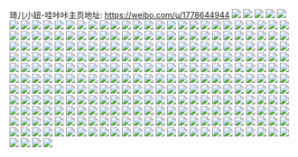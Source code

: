 琦儿小妞-哇咔咔主页地址: https://weibo.com/u/1778644944 
![](https://wx4.sinaimg.cn/mw2000/6a03f7d0ly1h90bvkymp1j22c0340e83.jpg) 
![](https://wx4.sinaimg.cn/mw2000/6a03f7d0ly1h90bvibwybj22c03401ky.jpg) 
![](https://wx4.sinaimg.cn/mw2000/6a03f7d0ly1h90buyfg0vj22c03407wj.jpg) 
![](https://wx4.sinaimg.cn/mw2000/6a03f7d0ly1h90bv6poz4j22c03401l0.jpg) 
![](https://wx4.sinaimg.cn/mw2000/6a03f7d0ly1h90bvb0ov4j22dc35snpf.jpg) 
![](https://wx4.sinaimg.cn/mw2000/6a03f7d0ly1h90bvd100oj22dc35sqv6.jpg) 
![](https://wx4.sinaimg.cn/mw2000/6a03f7d0ly1h90bv8ru8aj22dc35sb2c.jpg) 
![](https://wx4.sinaimg.cn/mw2000/6a03f7d0ly1h90buvxw0zj22c03401kz.jpg) 
![](https://wx4.sinaimg.cn/mw2000/6a03f7d0ly1h90bvg2aqpj22c0340npe.jpg) 
![](https://wx4.sinaimg.cn/mw2000/6a03f7d0ly1h7k87kme6dj22c033zu0y.jpg) 
![](https://wx4.sinaimg.cn/mw2000/6a03f7d0ly1h6p200qa86j22dc35s7g3.jpg) 
![](https://wx4.sinaimg.cn/mw2000/6a03f7d0ly1h6p202dcq3j220e2zcn5l.jpg) 
![](https://wx4.sinaimg.cn/mw2000/6a03f7d0ly1h6p20axg5pj235s26lx6q.jpg) 
![](https://wx4.sinaimg.cn/mw2000/6a03f7d0ly1h6p204z33aj22dc35sx6q.jpg) 
![](https://wx4.sinaimg.cn/mw2000/6a03f7d0ly1h6p206u3g6j22dc35sb2a.jpg) 
![](https://wx4.sinaimg.cn/mw2000/6a03f7d0ly1h6p208ry30j22dc35se82.jpg) 
![](https://wx4.sinaimg.cn/mw2000/6a03f7d0ly1h6p202xxr2j20u00u6101.jpg) 
![](https://wx4.sinaimg.cn/mw2000/6a03f7d0ly1h6p20cax2kj20sh17y11r.jpg) 
![](https://wx4.sinaimg.cn/mw2000/6a03f7d0ly1h6p20bta7lj221n2p5u0x.jpg) 
![](https://wx4.sinaimg.cn/mw2000/6a03f7d0ly1h69ouc5ljbj24681xsncl.jpg) 
![](https://wx4.sinaimg.cn/mw2000/6a03f7d0ly1h69oudptmej24681xsgvn.jpg) 
![](https://wx4.sinaimg.cn/mw2000/6a03f7d0ly1h69oueyvrkj235s1gwn3o.jpg) 
![](https://wx4.sinaimg.cn/mw2000/6a03f7d0ly1h69oughlnpj235s1gw4gl.jpg) 
![](https://wx4.sinaimg.cn/mw2000/6a03f7d0ly1h69ouihxxzj235s1gw48w.jpg) 
![](https://wx4.sinaimg.cn/mw2000/6a03f7d0ly1h69oukxh1uj235s1gwh2h.jpg) 
![](https://wx4.sinaimg.cn/mw2000/6a03f7d0ly1h69ouop5hwj22dc35se84.jpg) 
![](https://wx4.sinaimg.cn/mw2000/6a03f7d0ly1h69ouw391aj22dc35su0x.jpg) 
![](https://wx4.sinaimg.cn/mw2000/6a03f7d0ly1h69ouys4enj22dc35sqv8.jpg) 
![](https://wx4.sinaimg.cn/mw2000/6a03f7d0ly1h67ruc7xelj22yo200kjm.jpg) 
![](https://wx4.sinaimg.cn/mw2000/6a03f7d0ly1h67rualqqnj235s2dae83.jpg) 
![](https://wx4.sinaimg.cn/mw2000/6a03f7d0ly1h67ruefidqj235s2d4gvy.jpg) 
![](https://wx4.sinaimg.cn/mw2000/6a03f7d0ly1h67ru0sbm1j22to249wum.jpg) 
![](https://wx4.sinaimg.cn/mw2000/6a03f7d0ly1h67ru81v7ij20u0140gpx.jpg) 
![](https://wx4.sinaimg.cn/mw2000/6a03f7d0ly1h67rugbfupj22dc35stdp.jpg) 
![](https://wx4.sinaimg.cn/mw2000/6a03f7d0ly1h67ru5ex2tj235s2dcqv8.jpg) 
![](https://wx4.sinaimg.cn/mw2000/6a03f7d0ly1h67ru7emzhj227y2yo7wi.jpg) 
![](https://wx4.sinaimg.cn/mw2000/6a03f7d0ly1h67ru2mdvdj22dc35swmv.jpg) 
![](https://wx4.sinaimg.cn/mw2000/6a03f7d0ly1h4z3pymy1uj22dc35snpg.jpg) 
![](https://wx4.sinaimg.cn/mw2000/6a03f7d0ly1h4z3p1mzrej22dc35sqv7.jpg) 
![](https://wx4.sinaimg.cn/mw2000/6a03f7d0ly1h4z3p85ozmj22dc35su0y.jpg) 
![](https://wx4.sinaimg.cn/mw2000/6a03f7d0ly1h4z3pe81nwj22dc35s4qr.jpg) 
![](https://wx4.sinaimg.cn/mw2000/6a03f7d0ly1h4z3pk03qqj22dc35sqv6.jpg) 
![](https://wx4.sinaimg.cn/mw2000/6a03f7d0ly1h4z3pqu70dj22dc35sx6r.jpg) 
![](https://wx4.sinaimg.cn/mw2000/6a03f7d0ly1h4z3oh4lmmj235s2dckjm.jpg) 
![](https://wx4.sinaimg.cn/mw2000/6a03f7d0ly1h4z3oowzvuj22dc35shdv.jpg) 
![](https://wx4.sinaimg.cn/mw2000/6a03f7d0ly1h4z3ouney3j235s2dce84.jpg) 
![](https://wx4.sinaimg.cn/mw2000/6a03f7d0gy1h2puunnv3zj21400u0qf2.jpg) 
![](https://wx4.sinaimg.cn/mw2000/6a03f7d0gy1h2puuo4bncj21400u0wk5.jpg) 
![](https://wx4.sinaimg.cn/mw2000/6a03f7d0gy1h2puuor0sgj21400u0tj2.jpg) 
![](https://wx4.sinaimg.cn/mw2000/6a03f7d0gy1h2puupa13yj21400u010r.jpg) 
![](https://wx4.sinaimg.cn/mw2000/6a03f7d0gy1h2puuprtjij21400u0qco.jpg) 
![](https://wx4.sinaimg.cn/mw2000/6a03f7d0gy1h2puuqahmej21400u0wn4.jpg) 
![](https://wx4.sinaimg.cn/mw2000/6a03f7d0gy1h2puuqt3mzj21400u07cz.jpg) 
![](https://wx4.sinaimg.cn/mw2000/6a03f7d0gy1h2puur7vuzj20u018gdil.jpg) 
![](https://wx4.sinaimg.cn/mw2000/6a03f7d0gy1h2puvtihw1j235s2dcb2b.jpg) 
![](https://wx4.sinaimg.cn/mw2000/6a03f7d0gy1h2epcnng0lj21ce238hdt.jpg) 
![](https://wx4.sinaimg.cn/mw2000/6a03f7d0gy1h2epd0ogbcj21yi2m1npj.jpg) 
![](https://wx4.sinaimg.cn/mw2000/6a03f7d0gy1h2epd65pc0j21zr340x6p.jpg) 
![](https://wx4.sinaimg.cn/mw2000/6a03f7d0ly1gysi4nejwcj222o3401ky.jpg) 
![](https://wx4.sinaimg.cn/mw2000/6a03f7d0ly1gy2z8nu4gtj20u018gn06.jpg) 
![](https://wx4.sinaimg.cn/mw2000/6a03f7d0ly1gxpzqm0xxkj22e635se84.jpg) 
![](https://wx4.sinaimg.cn/mw2000/6a03f7d0ly1gxpzqeb1kqj22e635su0z.jpg) 
![](https://wx4.sinaimg.cn/mw2000/6a03f7d0ly1gxpzqi3obaj22e635s7wk.jpg) 
![](https://wx4.sinaimg.cn/mw2000/6a03f7d0ly1gxpzqyd19ij22db35rhdu.jpg) 
![](https://wx4.sinaimg.cn/mw2000/6a03f7d0ly1gxpzqqwjbvj22e635su0z.jpg) 
![](https://wx4.sinaimg.cn/mw2000/6a03f7d0ly1gxpzqv36l7j22082h2b2b.jpg) 
![](https://wx4.sinaimg.cn/mw2000/6a03f7d0ly1gxpzqrvzjjj213k0tuh2h.jpg) 
![](https://wx4.sinaimg.cn/mw2000/6a03f7d0ly1gxpzqn8cduj21ld170492.jpg) 
![](https://wx4.sinaimg.cn/mw2000/6a03f7d0ly1gxpzqb2zxjj235s35sb2b.jpg) 
![](https://wx4.sinaimg.cn/mw2000/6a03f7d0ly1gwsu5su0xtj221c21cb29.jpg) 
![](https://wx4.sinaimg.cn/mw2000/6a03f7d0ly1gwsu5um0n9j22dc2dbhdu.jpg) 
![](https://wx4.sinaimg.cn/mw2000/6a03f7d0ly1gwsu5vnrd9j22001zy1kx.jpg) 
![](https://wx4.sinaimg.cn/mw2000/6a03f7d0ly1gwsu5xap77j22dc2dckjn.jpg) 
![](https://wx4.sinaimg.cn/mw2000/6a03f7d0ly1gwdyk37obhj20to0huaei.jpg) 
![](https://wx4.sinaimg.cn/mw2000/6a03f7d0ly1gwdyk3gigmj20to0j678v.jpg) 
![](https://wx4.sinaimg.cn/mw2000/6a03f7d0ly1gwdyk3vxg9j20u0140gn4.jpg) 
![](https://wx4.sinaimg.cn/mw2000/6a03f7d0ly1gwdyk49kzcj20u0140gsy.jpg) 
![](https://wx4.sinaimg.cn/mw2000/6a03f7d0ly1gwdyk55ysnj20u014046t.jpg) 
![](https://wx4.sinaimg.cn/mw2000/6a03f7d0ly1gwdyk4pk45j20to127jub.jpg) 
![](https://wx4.sinaimg.cn/mw2000/6a03f7d0ly1gwdyk5gxxrj20u018g0yv.jpg) 
![](https://wx4.sinaimg.cn/mw2000/6a03f7d0ly1gwdyk5tfqkj20u018gjwc.jpg) 
![](https://wx4.sinaimg.cn/mw2000/6a03f7d0ly1gwdyk6p3nlj20u0140afg.jpg) 
![](https://wx4.sinaimg.cn/mw2000/6a03f7d0ly1gvxgdemifuj22dc35snpe.jpg) 
![](https://wx4.sinaimg.cn/mw2000/6a03f7d0ly1gvxgdgfimcj22c435skjm.jpg) 
![](https://wx4.sinaimg.cn/mw2000/6a03f7d0ly1gvxgdl9522j22dc35skjn.jpg) 
![](https://wx4.sinaimg.cn/mw2000/6a03f7d0ly1gvxgdnjjhgj22c0340b2c.jpg) 
![](https://wx4.sinaimg.cn/mw2000/6a03f7d0ly1gvxgdj35yxj22db35r7wj.jpg) 
![](https://wx4.sinaimg.cn/mw2000/6a03f7d0ly1gvxgdq4ypej22c0340e83.jpg) 
![](https://wx4.sinaimg.cn/mw2000/001Wn0NGly1gvqsbqjf76j62f1304b2a02.jpg) 
![](https://wx4.sinaimg.cn/mw2000/001Wn0NGly1gvqsbjxgznj622s2im7wh02.jpg) 
![](https://wx4.sinaimg.cn/mw2000/001Wn0NGly1gvqsblg72kj635s2dchdt02.jpg) 
![](https://wx4.sinaimg.cn/mw2000/001Wn0NGly1gvqsbnvq1oj635s2db7wj02.jpg) 
![](https://wx4.sinaimg.cn/mw2000/001Wn0NGly1gvqsbr2b0mj61400u045702.jpg) 
![](https://wx4.sinaimg.cn/mw2000/001Wn0NGly1gvqsbrdu81j61hc0u07em02.jpg) 
![](https://wx4.sinaimg.cn/mw2000/001Wn0NGly1gvipt78lwqj62da2dckjn02.jpg) 
![](https://wx4.sinaimg.cn/mw2000/6a03f7d0ly1gvipt7ouyij20u00u046h.jpg) 
![](https://wx4.sinaimg.cn/mw2000/001Wn0NGly1gvc6dk6ym3j61400u0gqo02.jpg) 
![](https://wx4.sinaimg.cn/mw2000/001Wn0NGly1gv6ow0jiulj635s2dcb2a02.jpg) 
![](https://wx4.sinaimg.cn/mw2000/001Wn0NGly1gv6ow2z1afj63412c1u0z02.jpg) 
![](https://wx4.sinaimg.cn/mw2000/001Wn0NGly1gv6ow6t7pkj635s35skjp02.jpg) 
![](https://wx4.sinaimg.cn/mw2000/001Wn0NGly1gv6ow7vummj61bk1yt4qp02.jpg) 
![](https://wx4.sinaimg.cn/mw2000/001Wn0NGly1gv6ovypnfuj635s2dc7wk02.jpg) 
![](https://wx4.sinaimg.cn/mw2000/001Wn0NGly1gv6owcsmtfj62dc2dcu0x02.jpg) 
![](https://wx4.sinaimg.cn/mw2000/001Wn0NGly1gv6owc199cj61jy24be8102.jpg) 
![](https://wx4.sinaimg.cn/mw2000/001Wn0NGly1gv6owb0e1dj62002yo4qq02.jpg) 
![](https://wx4.sinaimg.cn/mw2000/001Wn0NGly1gv6ow99y61j62gu1x24qq02.jpg) 
![](https://wx4.sinaimg.cn/mw2000/001Wn0NGly1gu3k8ql5t1j61d720dx6p02.jpg) 
![](https://wx4.sinaimg.cn/mw2000/001Wn0NGly1gu3k8p2be9j635s2dc1l002.jpg) 
![](https://wx4.sinaimg.cn/mw2000/001Wn0NGly1gu3k8tczyaj62dc2jwb2c02.jpg) 
![](https://wx4.sinaimg.cn/mw2000/6a03f7d0gy3gtgl07elk6j211x1kwx5h.jpg) 
![](https://wx4.sinaimg.cn/mw2000/6a03f7d0gy3gtd9nciiauj21760o9gtu.jpg) 
![](https://wx4.sinaimg.cn/mw2000/6a03f7d0gy3gtd9nckdt9j21740o87f5.jpg) 
![](https://wx4.sinaimg.cn/mw2000/6a03f7d0gy3gtd9ncz6bqj20wf0kutd6.jpg) 
![](https://wx4.sinaimg.cn/mw2000/6a03f7d0gy1gsqqeeuafej21400u07ab.jpg) 
![](https://wx4.sinaimg.cn/mw2000/6a03f7d0gy1gsqqefsrkdj21400u0q8k.jpg) 
![](https://wx4.sinaimg.cn/mw2000/6a03f7d0gy1gsqqegi2wtj21400u0gre.jpg) 
![](https://wx4.sinaimg.cn/mw2000/6a03f7d0gy1gsqqehvg2vj20to0lmdij.jpg) 
![](https://wx4.sinaimg.cn/mw2000/6a03f7d0gy1gsctk6km3bj22dc35sx6t.jpg) 
![](https://wx4.sinaimg.cn/mw2000/6a03f7d0ly1gs47m29hhkj235s2dckjm.jpg) 
![](https://wx4.sinaimg.cn/mw2000/6a03f7d0ly1gs47m3ltykj235s2dckjn.jpg) 
![](https://wx4.sinaimg.cn/mw2000/6a03f7d0ly1gs47m50zpoj235s2dckjm.jpg) 
![](https://wx4.sinaimg.cn/mw2000/6a03f7d0ly1gs47m6no8dj235s2dcu0y.jpg) 
![](https://wx4.sinaimg.cn/mw2000/6a03f7d0ly1gs47m96jvej235s2dcx6r.jpg) 
![](https://wx4.sinaimg.cn/mw2000/6a03f7d0ly1gs47malbwrj235s2dchdv.jpg) 
![](https://wx4.sinaimg.cn/mw2000/6a03f7d0ly1gs47mc2h1dj235s2dchdv.jpg) 
![](https://wx4.sinaimg.cn/mw2000/6a03f7d0ly1gs47mdlcgzj235s2dckjm.jpg) 
![](https://wx4.sinaimg.cn/mw2000/6a03f7d0ly1grx3ev9087j21400u0dj4.jpg) 
![](https://wx4.sinaimg.cn/mw2000/6a03f7d0ly1gqb7jvhsufj21400u07cw.jpg) 
![](https://wx4.sinaimg.cn/mw2000/6a03f7d0ly1gqb7jw0oaij21400u0gum.jpg) 
![](https://wx4.sinaimg.cn/mw2000/6a03f7d0ly1gqb7kirk6bj21400u07i2.jpg) 
![](https://wx4.sinaimg.cn/mw2000/6a03f7d0ly1gqb7kloqywj21400u07bd.jpg) 
![](https://wx4.sinaimg.cn/mw2000/6a03f7d0gy1gq7ptza3ssj21400u0juk.jpg) 
![](https://wx4.sinaimg.cn/mw2000/6a03f7d0ly1gp6jom86uxj21400u0qad.jpg) 
![](https://wx4.sinaimg.cn/mw2000/6a03f7d0ly1gp6jomh6hbj21400u0q7q.jpg) 
![](https://wx4.sinaimg.cn/mw2000/6a03f7d0ly1gp6jomvfyoj21400u079x.jpg) 
![](https://wx4.sinaimg.cn/mw2000/6a03f7d0ly1gof7daf0shj20to0kuju8.jpg) 
![](https://wx4.sinaimg.cn/mw2000/6a03f7d0ly1gnwqmaxjs9j235s2dckjm.jpg) 
![](https://wx4.sinaimg.cn/mw2000/6a03f7d0ly1gnr0sddkmij235s2dchdu.jpg) 
![](https://wx4.sinaimg.cn/mw2000/6a03f7d0ly1gnr0semapej22yo2001ky.jpg) 
![](https://wx4.sinaimg.cn/mw2000/6a03f7d0ly1gnr0sfhav2j235s2dcb2a.jpg) 
![](https://wx4.sinaimg.cn/mw2000/6a03f7d0ly1gnr0sg16dgj21400u0aen.jpg) 
![](https://wx4.sinaimg.cn/mw2000/6a03f7d0ly1gnr0sgm8kxj20o91hc4k6.jpg) 
![](https://wx4.sinaimg.cn/mw2000/6a03f7d0ly1gnr0sibdzjj21s01c01ky.jpg) 
![](https://wx4.sinaimg.cn/mw2000/6a03f7d0ly1gnr0sjzjomj251c3s0qv8.jpg) 
![](https://wx4.sinaimg.cn/mw2000/6a03f7d0ly1gnr0sksakbj21400u0din.jpg) 
![](https://wx4.sinaimg.cn/mw2000/6a03f7d0ly1gnr0t085wpj235s2dcqv9.jpg) 
![](https://wx4.sinaimg.cn/mw2000/6a03f7d0ly1gm0in5e56wj20u0140wm6.jpg) 
![](https://wx4.sinaimg.cn/mw2000/6a03f7d0gy1gltixu1e45j21050s4dta.jpg) 
![](https://wx4.sinaimg.cn/mw2000/6a03f7d0gy1gltiy1w4clj20xc14rai4.jpg) 
![](https://wx4.sinaimg.cn/mw2000/6a03f7d0gy1gltiyrwd8ij235728f7wj.jpg) 
![](https://wx4.sinaimg.cn/mw2000/6a03f7d0gy1gltiyxspbuj20xc1481dw.jpg) 
![](https://wx4.sinaimg.cn/mw2000/6a03f7d0gy1gltiyz5nknj20u01400vv.jpg) 
![](https://wx4.sinaimg.cn/mw2000/6a03f7d0gy1gltizk2e6rj20u0140tnd.jpg) 
![](https://wx4.sinaimg.cn/mw2000/6a03f7d0ly1glbknuypmwj21400u00w8.jpg) 
![](https://wx4.sinaimg.cn/mw2000/6a03f7d0gy1gl6hasb4qcj235s2dckjm.jpg) 
![](https://wx4.sinaimg.cn/mw2000/6a03f7d0gy1gl6hatdsjhj235s2dcnpe.jpg) 
![](https://wx4.sinaimg.cn/mw2000/6a03f7d0gy1gl6hav2kaoj235s2dcnpe.jpg) 
![](https://wx4.sinaimg.cn/mw2000/6a03f7d0gy1gl6hawhvwuj22801o04qr.jpg) 
![](https://wx4.sinaimg.cn/mw2000/6a03f7d0gy1gl6haxx2g1j22801o0npe.jpg) 
![](https://wx4.sinaimg.cn/mw2000/6a03f7d0gy1gl6haz4vz6j22801o04qr.jpg) 
![](https://wx4.sinaimg.cn/mw2000/6a03f7d0gy1gl6hb1oim4j251c3s04qv.jpg) 
![](https://wx4.sinaimg.cn/mw2000/6a03f7d0gy1gl6hb2qearj20u0140gv5.jpg) 
![](https://wx4.sinaimg.cn/mw2000/6a03f7d0gy1gl6hb3v96xj21uy1heu0y.jpg) 
![](https://wx4.sinaimg.cn/mw2000/6a03f7d0gy1gkybypjl9hj235s2dce84.jpg) 
![](https://wx4.sinaimg.cn/mw2000/6a03f7d0gy1gkybyr0pg5j235s2dcqv7.jpg) 
![](https://wx4.sinaimg.cn/mw2000/6a03f7d0gy1gkybymew7wj222935sx6q.jpg) 
![](https://wx4.sinaimg.cn/mw2000/6a03f7d0gy1gkybynoi3hj22dc35sx6q.jpg) 
![](https://wx4.sinaimg.cn/mw2000/6a03f7d0gy1gkybysyc0pj22d32zyu11.jpg) 
![](https://wx4.sinaimg.cn/mw2000/6a03f7d0gy1gkybyuygvuj235s2dcnpe.jpg) 
![](https://wx4.sinaimg.cn/mw2000/6a03f7d0gy1gkybyxgr9uj235s2dcb2b.jpg) 
![](https://wx4.sinaimg.cn/mw2000/6a03f7d0gy1gkybyz71l5j235s2dcx6q.jpg) 
![](https://wx4.sinaimg.cn/mw2000/6a03f7d0gy1gkybz1be93j235s2dchdw.jpg) 
![](https://wx4.sinaimg.cn/mw2000/6a03f7d0gy1gkybz3a6ntj235s2dchdv.jpg) 
![](https://wx4.sinaimg.cn/mw2000/6a03f7d0ly1gkakwu16v2j22dc35s4qv.jpg) 
![](https://wx4.sinaimg.cn/mw2000/6a03f7d0ly1gkakwwb5qsj22c0340b2g.jpg) 
![](https://wx4.sinaimg.cn/mw2000/6a03f7d0ly1gkakwy19lpj22dc35se84.jpg) 
![](https://wx4.sinaimg.cn/mw2000/6a03f7d0ly1gkakx4lqphj235s2dc1l1.jpg) 
![](https://wx4.sinaimg.cn/mw2000/6a03f7d0ly1gkakxhws7ij20u0140431.jpg) 
![](https://wx4.sinaimg.cn/mw2000/6a03f7d0ly1gkakx706qjj22dc35s1l3.jpg) 
![](https://wx4.sinaimg.cn/mw2000/6a03f7d0ly1gkakxcnrc6j22dc35skjq.jpg) 
![](https://wx4.sinaimg.cn/mw2000/6a03f7d0ly1gkakxeiia3j22dc35shdu.jpg) 
![](https://wx4.sinaimg.cn/mw2000/6a03f7d0ly1gkakxa4fwfj22dc35snpi.jpg) 
![](https://wx4.sinaimg.cn/mw2000/6a03f7d0gy1gk4aczi00aj20u014077u.jpg) 
![](https://wx4.sinaimg.cn/mw2000/6a03f7d0gy1gk4ad013n8j20u0140afn.jpg) 
![](https://wx4.sinaimg.cn/mw2000/6a03f7d0gy1gjv4bm2pkvj20u0140wj7.jpg) 
![](https://wx4.sinaimg.cn/mw2000/6a03f7d0gy1gjv4bn9z3gj235s2dc1kz.jpg) 
![](https://wx4.sinaimg.cn/mw2000/6a03f7d0gy1gjv4bowvmmj21c02dckjo.jpg) 
![](https://wx4.sinaimg.cn/mw2000/6a03f7d0gy1gjv4bphxwij21400u0n1t.jpg) 
![](https://wx4.sinaimg.cn/mw2000/6a03f7d0gy1gjv4bpwg65j21400u0gqs.jpg) 
![](https://wx4.sinaimg.cn/mw2000/6a03f7d0gy1gjv4bqiacsj20u0140ajr.jpg) 
![](https://wx4.sinaimg.cn/mw2000/6a03f7d0ly1gjez8rl2bnj20u01407f1.jpg) 
![](https://wx4.sinaimg.cn/mw2000/6a03f7d0gy1gj7zf5honbj20u01407b3.jpg) 
![](https://wx4.sinaimg.cn/mw2000/6a03f7d0ly1gihdjm1wj4j22dc1s0e85.jpg) 
![](https://wx4.sinaimg.cn/mw2000/6a03f7d0ly1gihdjrrh5bj22dc1s04qs.jpg) 
![](https://wx4.sinaimg.cn/mw2000/6a03f7d0ly1gihdjnvt9bj22dc1s0e85.jpg) 
![](https://wx4.sinaimg.cn/mw2000/6a03f7d0ly1gihdjsfpidj216o0st1hd.jpg) 
![](https://wx4.sinaimg.cn/mw2000/6a03f7d0ly1gihdjq8wcyj21s02dcqv7.jpg) 
![](https://wx4.sinaimg.cn/mw2000/6a03f7d0ly1gihdjt2qygj216o0w0x56.jpg) 
![](https://wx4.sinaimg.cn/mw2000/6a03f7d0ly1gihdju5eawj22dc1lm1l0.jpg) 
![](https://wx4.sinaimg.cn/mw2000/6a03f7d0ly1gihdjvv0r6j22dc1s0hdw.jpg) 
![](https://wx4.sinaimg.cn/mw2000/6a03f7d0ly1gihdjx2fibj22dc1s07wk.jpg) 
![](https://wx4.sinaimg.cn/mw2000/6a03f7d0gy1ghpl6z7f36j23402c0hdt.jpg) 
![](https://wx4.sinaimg.cn/mw2000/6a03f7d0gy1ghpl72yvk5j23402c01kx.jpg) 
![](https://wx4.sinaimg.cn/mw2000/6a03f7d0gy1ghpl6vdshyj23402c0x6q.jpg) 
![](https://wx4.sinaimg.cn/mw2000/6a03f7d0gy1ghpl7b198rj23402c01l0.jpg) 
![](https://wx4.sinaimg.cn/mw2000/6a03f7d0gy1gh76ayra05j21400u0npd.jpg) 
![](https://wx4.sinaimg.cn/mw2000/6a03f7d0gy1gh76b0kq4rj213u0tukjl.jpg) 
![](https://wx4.sinaimg.cn/mw2000/6a03f7d0gy1gh76b35bylj213u0tux6p.jpg) 
![](https://wx4.sinaimg.cn/mw2000/6a03f7d0gy1gh76b56pvaj213u0tuhdt.jpg) 
![](https://wx4.sinaimg.cn/mw2000/6a03f7d0gy1gh76cpxojsj213u0tux6p.jpg) 
![](https://wx4.sinaimg.cn/mw2000/6a03f7d0gy1gh76crzzxmj213u0tuhdt.jpg) 
![](https://wx4.sinaimg.cn/mw2000/6a03f7d0gy1gh2k8hql4zj213u0tuqv5.jpg) 
![](https://wx4.sinaimg.cn/mw2000/6a03f7d0ly1gc4ll0jktij20go0goab9.jpg) 
![](https://wx4.sinaimg.cn/mw2000/6a03f7d0gy1g9wi37s8jij20i10dmadl.jpg) 
![](https://wx4.sinaimg.cn/mw2000/6a03f7d0ly1g9ck2nl9kgj21sg1ccb2b.jpg) 
![](https://wx4.sinaimg.cn/mw2000/6a03f7d0gy1g92oea9674j20m80loq4y.jpg) 
![](https://wx4.sinaimg.cn/mw2000/6a03f7d0gy1g7y5ep7op4j20rs1lbhdu.jpg) 
![](https://wx4.sinaimg.cn/mw2000/6a03f7d0ly1g7oiuzfr8ej23401wke83.jpg) 
![](https://wx4.sinaimg.cn/mw2000/6a03f7d0gy1g7nbi4v3f4j20u018g47w.jpg) 
![](https://wx4.sinaimg.cn/mw2000/6a03f7d0gy1g7jtgk4j4bj23402c0hdu.jpg) 
![](https://wx4.sinaimg.cn/mw2000/6a03f7d0ly1g7ja512sqtj22c0340twr.jpg) 
![](https://wx4.sinaimg.cn/mw2000/6a03f7d0ly1g7ja53mw68j22c0340e81.jpg) 
![](https://wx4.sinaimg.cn/mw2000/6a03f7d0ly1g7ja4xio09j22c0340e82.jpg) 
![](https://wx4.sinaimg.cn/mw2000/6a03f7d0gy1g6mvb1exthj20v91ur7jw.jpg) 
![](https://wx4.sinaimg.cn/mw2000/6a03f7d0gy1g1d3450ffzj20v815mb29.jpg) 
![](https://wx4.sinaimg.cn/mw2000/6a03f7d0gy1g09tqyvxl8j22c0340e82.jpg) 
![](https://wx4.sinaimg.cn/mw2000/6a03f7d0gy1g09tr04h76j23402c0kjl.jpg) 
![](https://wx4.sinaimg.cn/mw2000/6a03f7d0gy1g09tqwy048j20u01407ep.jpg) 
![](https://wx4.sinaimg.cn/mw2000/6a03f7d0gy1g09tqx5oaej20qo0zkqae.jpg) 
![](https://wx4.sinaimg.cn/mw2000/6a03f7d0gy1g09tqxgvdrj21mc25r7ug.jpg) 
![](https://wx4.sinaimg.cn/mw2000/6a03f7d0gy1g09tqy4e0wj21mc25r1er.jpg) 
![](https://wx4.sinaimg.cn/mw2000/6a03f7d0gy1g09tr1nkdrj23402c0e81.jpg) 
![](https://wx4.sinaimg.cn/mw2000/6a03f7d0gy1g09tr30l8bj22c0340hdu.jpg) 
![](https://wx4.sinaimg.cn/mw2000/6a03f7d0gy1g09tr3toxnj22c03401ky.jpg) 
![](https://wx4.sinaimg.cn/mw2000/6a03f7d0ly1fzwfijq0dnj23402c0b2e.jpg) 
![](https://wx4.sinaimg.cn/mw2000/6a03f7d0ly1fyjek3t0kvj21mc1mcu0x.jpg) 
![](https://wx4.sinaimg.cn/mw2000/6a03f7d0ly1fyjek6qpjzj22c0340kjl.jpg) 
![](https://wx4.sinaimg.cn/mw2000/6a03f7d0ly1fyjekgkrnbj23402c0hdv.jpg) 
![](https://wx4.sinaimg.cn/mw2000/6a03f7d0ly1fyjek0ugknj21mc25rkjl.jpg) 
![](https://wx4.sinaimg.cn/mw2000/6a03f7d0ly1fyjekbf99fj22c0340x6q.jpg) 
![](https://wx4.sinaimg.cn/mw2000/6a03f7d0ly1fyjejycyisj22c03404qr.jpg) 
![](https://wx4.sinaimg.cn/mw2000/6a03f7d0ly1fyjel3gtj6j21mc25r7wh.jpg) 
![](https://wx4.sinaimg.cn/mw2000/6a03f7d0ly1fyjelc8s9pj22c0340x6u.jpg) 
![](https://wx4.sinaimg.cn/mw2000/6a03f7d0ly1fy0oakxwazj21mc25re81.jpg) 
![](https://wx4.sinaimg.cn/mw2000/6a03f7d0ly1fy0oae6225j23402c07wh.jpg) 
![](https://wx4.sinaimg.cn/mw2000/6a03f7d0ly1fy0oagf1c8j21mc25rhdt.jpg) 
![](https://wx4.sinaimg.cn/mw2000/6a03f7d0ly1fy0oaiym7pj21jk2bckjl.jpg) 
![](https://wx4.sinaimg.cn/mw2000/6a03f7d0ly1fy0oabr1yqj23402c0tos.jpg) 
![](https://wx4.sinaimg.cn/mw2000/6a03f7d0ly1fy0oanea8jj21mc25rhdt.jpg) 
![](https://wx4.sinaimg.cn/mw2000/6a03f7d0ly1fy0oaqc3f1j21mc25r4nl.jpg) 
![](https://wx4.sinaimg.cn/mw2000/6a03f7d0ly1fy0oc2w4ijj20v80ngtsh.jpg) 
![](https://wx4.sinaimg.cn/mw2000/6a03f7d0ly1fy0oarqni0j21mc25r1ap.jpg) 
![](https://wx4.sinaimg.cn/mw2000/6a03f7d0ly1fxzkm7xaj7j225r1mc7ge.jpg) 
![](https://wx4.sinaimg.cn/mw2000/6a03f7d0ly1fxzkm9xabdj225r1mcdu3.jpg) 
![](https://wx4.sinaimg.cn/mw2000/6a03f7d0ly1fxzkmc1c96j225r1mc7hm.jpg) 
![](https://wx4.sinaimg.cn/mw2000/6a03f7d0ly1fxzkmdk163j225r1mc16c.jpg) 
![](https://wx4.sinaimg.cn/mw2000/6a03f7d0ly1fxzkncuzxoj23402c04qu.jpg) 
![](https://wx4.sinaimg.cn/mw2000/6a03f7d0ly1fxzkmgx5zcj21mc25r1ky.jpg) 
![](https://wx4.sinaimg.cn/mw2000/6a03f7d0ly1fxzkm6i8h9j21mc25rqem.jpg) 
![](https://wx4.sinaimg.cn/mw2000/6a03f7d0ly1fxzkmi3b8xj21mc25rtlu.jpg) 
![](https://wx4.sinaimg.cn/mw2000/6a03f7d0ly1fxzkmjlybgj21mc25rtn7.jpg) 
![](https://wx4.sinaimg.cn/mw2000/6a03f7d0ly1fxycfzm4y1j213z0tzgrw.jpg) 
![](https://wx4.sinaimg.cn/mw2000/6a03f7d0ly1fxycg1asivj21mc25rawl.jpg) 
![](https://wx4.sinaimg.cn/mw2000/6a03f7d0ly1fxycg086ibj213z0tzgt1.jpg) 
![](https://wx4.sinaimg.cn/mw2000/6a03f7d0ly1fxycfx24llj225r1mctwi.jpg) 
![](https://wx4.sinaimg.cn/mw2000/6a03f7d0ly1fxycfz3w8mj225r1mcb29.jpg) 
![](https://wx4.sinaimg.cn/mw2000/6a03f7d0ly1fxycg2nurxj225r1mc4qp.jpg) 
![](https://wx4.sinaimg.cn/mw2000/6a03f7d0ly1fxycg3qkwwj225r1mce6x.jpg) 
![](https://wx4.sinaimg.cn/mw2000/6a03f7d0ly1fxycg7p0jgj23402c0e83.jpg) 
![](https://wx4.sinaimg.cn/mw2000/6a03f7d0ly1fxycg4xz5nj21mc25rx5y.jpg) 
![](https://wx4.sinaimg.cn/mw2000/6a03f7d0gy1fxg1hesfpoj20v80ngnnr.jpg) 
![](https://wx4.sinaimg.cn/mw2000/6a03f7d0gy1fu53lq612ij20v91voqv6.jpg) 
![](https://wx4.sinaimg.cn/mw2000/6a03f7d0gy1ftall72j1gj21e01e0qv7.jpg) 
![](https://wx4.sinaimg.cn/mw2000/6a03f7d0gy1fse0glvnfqj20qo0zku0x.jpg) 
![](https://wx4.sinaimg.cn/mw2000/6a03f7d0ly1fqjj7ly9eoj21e01eqe82.jpg) 
![](https://wx4.sinaimg.cn/mw2000/6a03f7d0ly1fqjj7pmxlsj21e01e0npe.jpg) 
![](https://wx4.sinaimg.cn/mw2000/6a03f7d0ly1fqjj7tvkl3j21e01fm7wi.jpg) 
![](https://wx4.sinaimg.cn/mw2000/6a03f7d0ly1fqjj7xv4u4j21e01efe82.jpg) 
![](https://wx4.sinaimg.cn/mw2000/6a03f7d0ly1fqjj82czm4j21e01e1u0y.jpg) 
![](https://wx4.sinaimg.cn/mw2000/6a03f7d0ly1fqjj85xou6j21e01ezhdu.jpg) 
![](https://wx4.sinaimg.cn/mw2000/6a03f7d0ly1fqjj8785sjj21e01cpjz6.jpg) 
![](https://wx4.sinaimg.cn/mw2000/6a03f7d0ly1fqjj8afks1j21e01fsb2a.jpg) 
![](https://wx4.sinaimg.cn/mw2000/6a03f7d0ly1fqjj8ck669j22c02c04qp.jpg) 
![](https://wx4.sinaimg.cn/mw2000/6a03f7d0ly1fpf3ly2jtqj20qo0zkgqh.jpg) 
